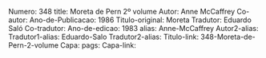 Numero: 348
title: Moreta de Pern 2º volume
Autor: Anne McCaffrey
Co-autor: 
Ano-de-Publicacao: 1986
Titulo-original: Moreta
Tradutor: Eduardo Saló
Co-tradutor: 
Ano-de-edicao: 1983
alias: Anne-McCaffrey
Autor2-alias: 
Tradutor1-alias: Eduardo-Salo
Tradutor2-alias: 
Titulo-link: 348-Moreta-de-Pern-2-volume
Capa: 
pags: 
Capa-link: 